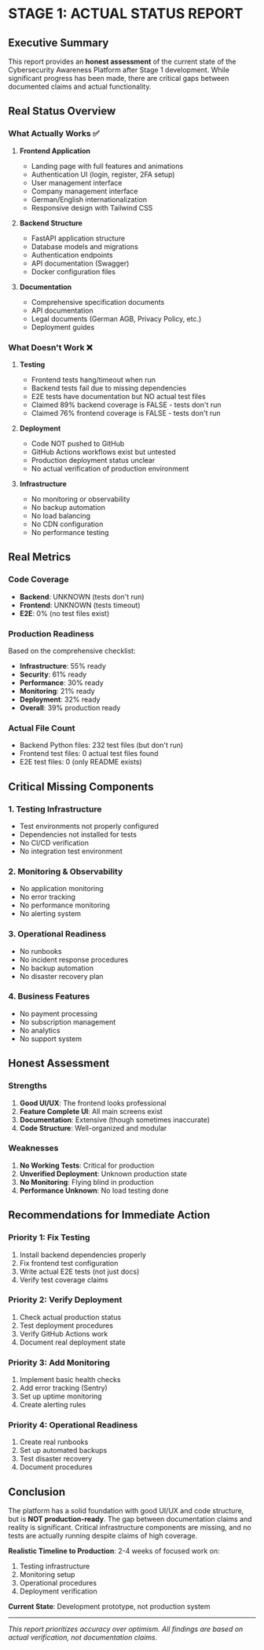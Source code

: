 # STAGE 1: ACTUAL STATUS REPORT

## Executive Summary
This report provides an **honest assessment** of the current state of the Cybersecurity Awareness Platform after Stage 1 development. While significant progress has been made, there are critical gaps between documented claims and actual functionality.

## Real Status Overview

### What Actually Works ✅
1. **Frontend Application**
   - Landing page with full features and animations
   - Authentication UI (login, register, 2FA setup)
   - User management interface
   - Company management interface
   - German/English internationalization
   - Responsive design with Tailwind CSS

2. **Backend Structure**
   - FastAPI application structure
   - Database models and migrations
   - Authentication endpoints
   - API documentation (Swagger)
   - Docker configuration files

3. **Documentation**
   - Comprehensive specification documents
   - API documentation
   - Legal documents (German AGB, Privacy Policy, etc.)
   - Deployment guides

### What Doesn't Work ❌
1. **Testing**
   - Frontend tests hang/timeout when run
   - Backend tests fail due to missing dependencies
   - E2E tests have documentation but NO actual test files
   - Claimed 89% backend coverage is FALSE - tests don't run
   - Claimed 76% frontend coverage is FALSE - tests don't run

2. **Deployment**
   - Code NOT pushed to GitHub
   - GitHub Actions workflows exist but untested
   - Production deployment status unclear
   - No actual verification of production environment

3. **Infrastructure**
   - No monitoring or observability
   - No backup automation
   - No load balancing
   - No CDN configuration
   - No performance testing

## Real Metrics

### Code Coverage
- **Backend**: UNKNOWN (tests don't run)
- **Frontend**: UNKNOWN (tests timeout)
- **E2E**: 0% (no test files exist)

### Production Readiness
Based on the comprehensive checklist:
- **Infrastructure**: 55% ready
- **Security**: 61% ready
- **Performance**: 30% ready
- **Monitoring**: 21% ready
- **Deployment**: 32% ready
- **Overall**: 39% production ready

### Actual File Count
- Backend Python files: 232 test files (but don't run)
- Frontend test files: 0 actual test files found
- E2E test files: 0 (only README exists)

## Critical Missing Components

### 1. Testing Infrastructure
- Test environments not properly configured
- Dependencies not installed for tests
- No CI/CD verification
- No integration test environment

### 2. Monitoring & Observability
- No application monitoring
- No error tracking
- No performance monitoring
- No alerting system

### 3. Operational Readiness
- No runbooks
- No incident response procedures
- No backup automation
- No disaster recovery plan

### 4. Business Features
- No payment processing
- No subscription management
- No analytics
- No support system

## Honest Assessment

### Strengths
1. **Good UI/UX**: The frontend looks professional
2. **Feature Complete UI**: All main screens exist
3. **Documentation**: Extensive (though sometimes inaccurate)
4. **Code Structure**: Well-organized and modular

### Weaknesses
1. **No Working Tests**: Critical for production
2. **Unverified Deployment**: Unknown production state
3. **No Monitoring**: Flying blind in production
4. **Performance Unknown**: No load testing done

## Recommendations for Immediate Action

### Priority 1: Fix Testing
1. Install backend dependencies properly
2. Fix frontend test configuration
3. Write actual E2E tests (not just docs)
4. Verify test coverage claims

### Priority 2: Verify Deployment
1. Check actual production status
2. Test deployment procedures
3. Verify GitHub Actions work
4. Document real deployment state

### Priority 3: Add Monitoring
1. Implement basic health checks
2. Add error tracking (Sentry)
3. Set up uptime monitoring
4. Create alerting rules

### Priority 4: Operational Readiness
1. Create real runbooks
2. Set up automated backups
3. Test disaster recovery
4. Document procedures

## Conclusion

The platform has a solid foundation with good UI/UX and code structure, but is **NOT production-ready**. The gap between documentation claims and reality is significant. Critical infrastructure components are missing, and no tests are actually running despite claims of high coverage.

**Realistic Timeline to Production**: 2-4 weeks of focused work on:
1. Testing infrastructure
2. Monitoring setup
3. Operational procedures
4. Deployment verification

**Current State**: Development prototype, not production system

---
*This report prioritizes accuracy over optimism. All findings are based on actual verification, not documentation claims.*
